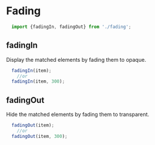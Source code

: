 # Fading

```js
  import {fadingIn, fadingOut} from './fading';
```

## fadingIn
Display the matched elements by fading them to opaque.
```js
  fadingIn(item); 
    //or
  fadingIn(item, 300);
```


## fadingOut
Hide the matched elements by fading them to transparent.
```js
  fadingOut(item); 
    //or
  fadingOut(item, 300);
```
